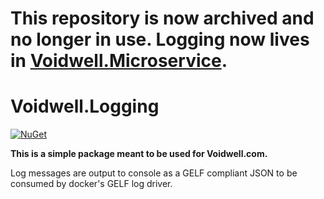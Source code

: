 # This repository is now archived and no longer in use. Logging now lives in [Voidwell.Microservice](https://github.com/voidwell/Voidwell.Microservice).

# Voidwell.Logging

[![NuGet](https://img.shields.io/nuget/v/Voidwell.Logging.svg)](https://www.nuget.org/packages/Voidwell.Logging/)

**This is a simple package meant to be used for Voidwell.com.** 

Log messages are output to console as a GELF compliant JSON to be consumed by docker's GELF log driver.
